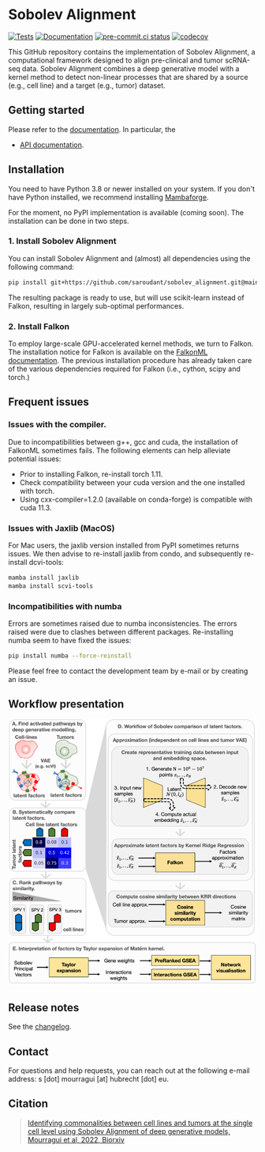 # Sobolev Alignment

[![Tests][badge-tests]][link-tests]
[![Documentation][badge-docs]][link-docs]
[![pre-commit.ci status](https://results.pre-commit.ci/badge/github/NKI-CCB/sobolev_alignment/main.svg)](https://results.pre-commit.ci/latest/github/NKI-CCB/sobolev_alignment/main)
[![codecov](https://codecov.io/gh/NKI-CCB/sobolev_alignment/branch/main/graph/badge.svg?token=GRLU3XBPO5)](https://codecov.io/gh/NKI-CCB/sobolev_alignment)

[badge-tests]: https://img.shields.io/github/actions/workflow/status/saroudant/sobolev_alignment/test.yaml?branch=main
[link-tests]: https://github.com/saroudant/sobolev_alignment/actions/workflows/test.yml
[badge-docs]: https://img.shields.io/readthedocs/sobolev_alignment

This GitHub repository contains the implementation of Sobolev Alignment, a computational framework designed to align pre-clinical and tumor scRNA-seq data. Sobolev Alignment combines a deep generative model with a kernel method to detect non-linear processes that are shared by a source (e.g., cell line) and a target (e.g., tumor) dataset.

## Getting started

Please refer to the [documentation][link-docs]. In particular, the

-   [API documentation][link-api].

## Installation

You need to have Python 3.8 or newer installed on your system. If you don't have
Python installed, we recommend installing [Mambaforge](https://github.com/conda-forge/miniforge#mambaforge).

For the moment, no PyPI implementation is available (coming soon). The installation can be done in two steps.

### 1. Install Sobolev Alignment

You can install Sobolev Alignment and (almost) all dependencies using the following command:

```bash
pip install git+https://github.com/saroudant/sobolev_alignment.git@main
```

The resulting package is ready to use, but will use scikit-learn instead of Falkon, resulting in largely sub-optimal performances.

### 2. Install Falkon

To employ large-scale GPU-accelerated kernel methods, we turn to Falkon. The installation notice for Falkon is available on the [FalkonML documentation](https://falkonml.github.io/falkon/install.html). The previous installation procedure has already taken care of the various dependencies required for Falkon (i.e., cython, scipy and torch.)

## Frequent issues

### Issues with the compiler.

Due to incompatibilities between g++, gcc and cuda, the installation of FalkonML sometimes fails. The following elements can help alleviate potential issues:

-   Prior to installing Falkon, re-install torch 1.11.
-   Check compatibility between your cuda version and the one installed with torch.
-   Using cxx-compiler=1.2.0 (available on conda-forge) is compatible with cuda 11.3.

### Issues with Jaxlib (MacOS)

For Mac users, the jaxlib version installed from PyPI sometimes returns issues. We then advise to re-install jaxlib from condo, and subsequently re-install dcvi-tools:

```bash
mamba install jaxlib
mamba install scvi-tools
```

### Incompatibilities with numba

Errors are sometimes raised due to numba inconsistencies. The errors raised were due to clashes between different packages. Re-installing numba seem to have fixed the issues:

```bash
pip install numba --force-reinstall
```

Please feel free to contact the development team by e-mail or by creating an issue.

<!--
1) Install the latest release of `sobolev_alignment` from `PyPI <https://pypi.org/project/sobolev_alignment/>`_:

```bash
pip install sobolev_alignment
```
-->

## Workflow presentation

![Sobolev Alignment workflow](https://github.com/NKI-CCB/sobolev_alignment/blob/main/workflow.png)

## Release notes

See the [changelog][changelog].

## Contact

For questions and help requests, you can reach out at the following e-mail address: s [dot] mourragui [at] hubrecht [dot] eu.

## Citation

> [Identifying commonalities between cell lines and tumors at the single cell level using Sobolev Alignment of deep generative models, Mourragui et al, 2022, Biorxiv](https://www.biorxiv.org/content/10.1101/2022.03.08.483431v1)

[scverse-discourse]: https://discourse.scverse.org/
[issue-tracker]: https://github.com/saroudant/sobolev_alignment/issues
[changelog]: https://sobolev_alignment.readthedocs.io/latest/changelog.html
[link-docs]: https://sobolev-alignment.readthedocs.io/en/latest/
[link-api]: https://sobolev_alignment.readthedocs.io/en/latest/api.html
